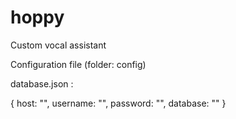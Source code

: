# hoppy
Custom vocal assistant

Configuration file (folder: config)

database.json :

{
  host: "",
  username: "",
  password: "",
  database: ""
}
